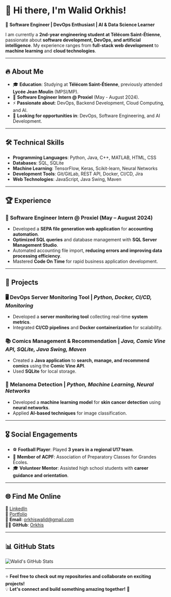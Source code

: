 # 👋 Hi there, I'm **Walid Orkhis**!

🚀 **Software Engineer | DevOps Enthusiast | AI & Data Science Learner**

I am currently a **2nd-year engineering student at Télécom Saint-Étienne**, passionate about **software development, DevOps, and artificial intelligence**. My experience ranges from **full-stack web development** to **machine learning** and **cloud technologies**.

---

## 🔥 **About Me**
- 🎓 **Education**: Studying at **Télécom Saint-Étienne**, previously attended **Lycée Jean Moulin** (MPSI/MP).
- 💼 **Software Engineer Intern @ Proxiel** (May - August 2024).
- ⚡ **Passionate about**: DevOps, Backend Development, Cloud Computing, and AI.
- 🎯 **Looking for opportunities in**: DevOps, Software Engineering, and AI Development.

---

## 🛠 **Technical Skills**
- **Programming Languages**: Python, Java, C++, MATLAB, HTML, CSS
- **Databases**: SQL, SQLite
- **Machine Learning**: TensorFlow, Keras, Scikit-learn, Neural Networks
- **Development Tools**: Git/GitLab, REST API, Docker, CI/CD, Jira
- **Web Technologies**: JavaScript, Java Swing, Maven

---

## 🏆 **Experience**
### 🔹 **Software Engineer Intern @ Proxiel** (May – August 2024)
- Developed a **SEPA file generation web application** for **accounting automation**.
- **Optimized SQL queries** and database management with **SQL Server Management Studio**.
- Automated accounting file import, **reducing errors and improving data processing efficiency**.
- Mastered **Code On Time** for rapid business application development.

---

## 🚀 **Projects**
### 🖥️ **DevOps Server Monitoring Tool** | *Python, Docker, CI/CD, Monitoring*
- Developed a **server monitoring tool** collecting real-time **system metrics**.
- Integrated **CI/CD pipelines** and **Docker containerization** for scalability.

### 📚 **Comics Management & Recommendation** | *Java, Comic Vine API, SQLite, Java Swing, Maven*
- Created a **Java application** to **search, manage, and recommend comics** using the **Comic Vine API**.
- Used **SQLite** for local storage.

### 🏥 **Melanoma Detection** | *Python, Machine Learning, Neural Networks*
- Developed a **machine learning model** for **skin cancer detection** using **neural networks**.
- Applied **AI-based techniques** for image classification.

---

## 🎖 **Social Engagements**
- ⚽ **Football Player**: Played **3 years in a regional U17 team**.
- 🏫 **Member of ACPF**: Association of Preparatory Classes for Grandes Écoles.
- 🎓 **Volunteer Mentor**: Assisted high school students with **career guidance and orientation**.

---

## 🌐 **Find Me Online**
🔗 [LinkedIn](https://linkedin.com/in/walid-orkhis-4b1523287)  
📂 [Portfolio](https://Orkhis.github.io/)  
📧 **Email**: [orkhiswalid@gmail.com](mailto:orkhiswalid@gmail.com)  
👨‍💻 **GitHub**: [Orkhis](https://github.com/Orkhis)  

---

## 📊 **GitHub Stats**
![Walid's GitHub Stats](https://github-readme-stats.vercel.app/api?username=Orkhis&show_icons=true&theme=radical)

---

⭐ **Feel free to check out my repositories and collaborate on exciting projects!**  
💡 **Let's connect and build something amazing together!** 🚀
